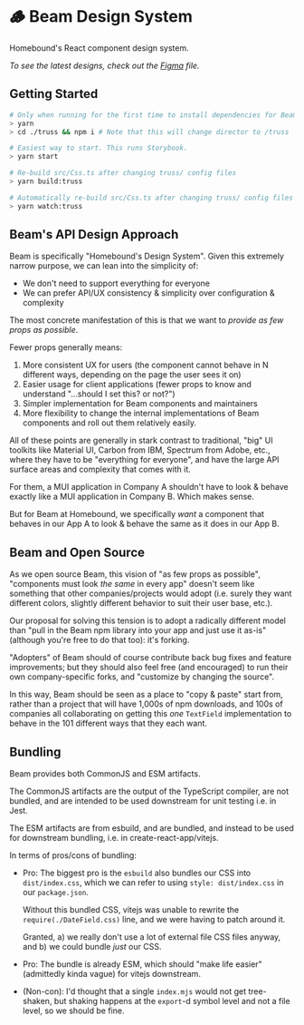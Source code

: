 # 🪵 Beam Design System

Homebound's React component design system.

_To see the latest designs, check out the [Figma](https://www.figma.com/file/aWUE4pPeUTgrYZ4vaTYZQU/%E2%9C%A8Beam-Design-System-Refresh?node-id=0%3A1) file._

## Getting Started

```bash
# Only when running for the first time to install dependencies for Beam & Truss
> yarn
> cd ./truss && npm i # Note that this will change director to /truss

# Easiest way to start. This runs Storybook.
> yarn start

# Re-build src/Css.ts after changing truss/ config files
> yarn build:truss

# Automatically re-build src/Css.ts after changing truss/ config files
> yarn watch:truss
```

## Beam's API Design Approach

Beam is specifically "Homebound's Design System". Given this extremely narrow purpose, we can lean into the simplicity of:

- We don't need to support everything for everyone
- We can prefer API/UX consistency & simplicity over configuration & complexity

The most concrete manifestation of this is that we want to _provide as few props as possible_.

Fewer props generally means:

1. More consistent UX for users (the component cannot behave in N different ways, depending on the page the user sees it on)
2. Easier usage for client applications (fewer props to know and understand "...should I set this? or not?")
3. Simpler implementation for Beam components and maintainers
4. More flexibility to change the internal implementations of Beam components and roll out them relatively easily.

All of these points are generally in stark contrast to traditional, "big" UI toolkits like Material UI, Carbon from IBM, Spectrum from Adobe, etc., where they have to be "everything for everyone", and have the large API surface areas and complexity that comes with it.

For them, a MUI application in Company A shouldn't have to look & behave exactly like a MUI application in Company B. Which makes sense.

But for Beam at Homebound, we specifically _want_ a component that behaves in our App A to look & behave the same as it does in our App B.

## Beam and Open Source

As we open source Beam, this vision of "as few props as possible", "components must look _the same_ in every app" doesn't seem like something that other companies/projects would adopt (i.e. surely they want different colors, slightly different behavior to suit their user base, etc.).

Our proposal for solving this tension is to adopt a radically different model than "pull in the Beam npm library into your app and just use it as-is" (although you're free to do that too): it's forking.

"Adopters" of Beam should of course contribute back bug fixes and feature improvements; but they should also feel free (and encouraged) to run their own company-specific forks, and "customize by changing the source".

In this way, Beam should be seen as a place to "copy & paste" start from, rather than a project that will have 1,000s of npm downloads, and 100s of companies all collaborating on getting this _one_ `TextField` implementation to behave in the 101 different ways that they each want.

## Bundling

Beam provides both CommonJS and ESM artifacts.

The CommonJS artifacts are the output of the TypeScript compiler, are not bundled, and are intended to be used downstream for unit testing i.e. in Jest.

The ESM artifacts are from esbuild, and are bundled, and instead to be used for downstream bundling, i.e. in create-react-app/vitejs.

In terms of pros/cons of bundling:

- Pro: The biggest pro is the `esbuild` also bundles our CSS into `dist/index.css`, which we can refer to using `style: dist/index.css` in our `package.json`.

  Without this bundled CSS, vitejs was unable to rewrite the `require(./DateField.css)` line, and we were having to patch around it.

  Granted, a) we really don't use a lot of external file CSS files anyway, and b) we could bundle _just_ our CSS.

- Pro: The bundle is already ESM, which should "make life easier" (admittedly kinda vague) for vitejs downstream.

- (Non-con): I'd thought that a single `index.mjs` would not get tree-shaken, but shaking happens at the `export`-d symbol level and not a file level, so we should be fine.
